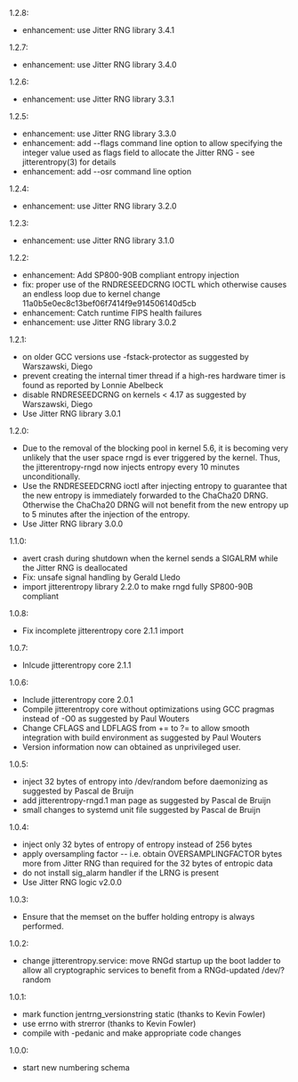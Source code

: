 1.2.8:
 * enhancement: use Jitter RNG library 3.4.1

1.2.7:
 * enhancement: use Jitter RNG library 3.4.0

1.2.6:
 * enhancement: use Jitter RNG library 3.3.1

1.2.5:
 * enhancement: use Jitter RNG library 3.3.0
 * enhancement: add --flags command line option to allow specifying the integer value used as flags field to allocate the Jitter RNG - see jitterentropy(3) for details
 * enhancement: add --osr command line option

1.2.4:
 * enhancement: use Jitter RNG library 3.2.0

1.2.3:
 * enhancement: use Jitter RNG library 3.1.0

1.2.2:
 * enhancement: Add SP800-90B compliant entropy injection
 * fix: proper use of the RNDRESEEDCRNG IOCTL which otherwise causes an
   endless loop due to kernel change 11a0b5e0ec8c13bef06f7414f9e914506140d5cb
 * enhancement: Catch runtime FIPS health failures
 * enhancement: use Jitter RNG library 3.0.2

1.2.1:
  * on older GCC versions use -fstack-protector as suggested by Warszawski,
   Diego
 * prevent creating the internal timer thread if a high-res hardware timer is
   found as reported by Lonnie Abelbeck
 * disable RNDRESEEDCRNG on kernels < 4.17 as suggested by Warszawski, Diego
 * Use Jitter RNG library 3.0.1

1.2.0:
 * Due to the removal of the blocking pool in kernel 5.6, it is becoming
   very unlikely that the user space rngd is ever triggered by the kernel.
   Thus, the jitterentropy-rngd now injects entropy every 10 minutes
   unconditionally.
 * Use the RNDRESEEDCRNG ioctl after injecting entropy to guarantee that
   the new entropy is immediately forwarded to the ChaCha20 DRNG. Otherwise
   the ChaCha20 DRNG will not benefit from the new entropy up to 5 minutes
   after the injection of the entropy.
 * Use Jitter RNG library 3.0.0

1.1.0:
 * avert crash during shutdown when the kernel sends a SIGALRM while the
   Jitter RNG is deallocated
 * Fix: unsafe signal handling by Gerald Lledo
 * import jitterentropy library 2.2.0 to make rngd fully SP800-90B compliant

1.0.8:
 * Fix incomplete jitterentropy core 2.1.1 import

1.0.7:
 * Inlcude jitterentropy core 2.1.1

1.0.6:
 * Include jitterentropy core 2.0.1
 * Compile jitterentropy core without optimizations using GCC pragmas instead
   of -O0 as suggested by Paul Wouters
 * Change CFLAGS and LDFLAGS from += to ?= to allow smooth integration with
   build environment as suggested by Paul Wouters
 * Version information now can obtained as unprivileged user.

1.0.5:
 * inject 32 bytes of entropy into /dev/random before daemonizing as suggested
   by Pascal de Bruijn
 * add jitterentropy-rngd.1 man page as suggested by Pascal de Bruijn
 * small changes to systemd unit file suggested by Pascal de Bruijn

1.0.4:
 * inject only 32 bytes of entropy of entropy instead of 256 bytes
 * apply oversampling factor -- i.e. obtain OVERSAMPLINGFACTOR bytes more from
   Jitter RNG than required for the 32 bytes of entropic data
 * do not install sig_alarm handler if the LRNG is present
 * Use Jitter RNG logic v2.0.0

1.0.3:
 * Ensure that the memset on the buffer holding entropy is always performed.

1.0.2:
 * change jitterentropy.service: move RNGd startup up the boot ladder
   to allow all cryptographic services to benefit from a RNGd-updated
   /dev/?random

1.0.1:
 * mark function jentrng_versionstring static (thanks to Kevin Fowler)
 * use errno with strerror (thanks to Kevin Fowler)
 * compile with -pedanic and make appropriate code changes

1.0.0:
 * start new numbering schema

